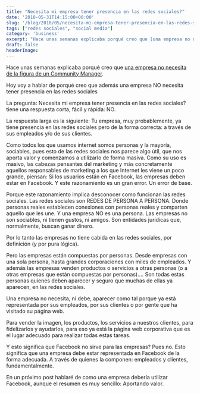 ```yaml
---
title: "Necesita mi empresa tener presencia en las redes sociales?"
date: '2010-05-31T14:15:00+00:00'
slug: '/blog/2010/05/necesita-mi-empresa-tener-presencia-en-las-redes-sociales'
tags: ["redes sociales", "social media"]
category: 'business'
excerpt: "Hace unas semanas explicaba porqué creo que [una empresa no necesita de la figura de un Community Manager]("
draft: false
headerImage:
---
```

Hace unas semanas explicaba porqué creo que [una empresa no necesita de la figura de un Community Manager](http://static.squarespace.com/static/5303797ae4b0c6ad9e43f072/5303ce80e4b0400995a883d6/5303cf33e4b0400995a88af0/1392758579464/tu-empresa-no-necesita-un-community-manager?format=original "Tu empresa NO necesita un community manager").



Hoy voy a hablar de porqué creo que además una empresa NO necesita tener presencia en las redes sociales



La pregunta: Necesita mi empresa tener presencia en las redes sociales? tiene una respuesta corta, fácil y rápida: NO.



La respuesta larga es la siguiente: Tu empresa, muy probablemente, ya tiene presencia en las redes sociales pero de la forma correcta: a través de sus empleados y/o de sus clientes.



Como todos los que usamos internet somos personas y la mayoría, sociables, pues esto de las redes sociales nos parece algo útil, que nos aporta valor y comenzamos a utilizarlo de forma masiva.  Como su uso es masivo, las cabezas pensantes del marketing y más concretamente aquellos responsables de marketing a los que Internet les viene un poco grande, piensan: Si los usuarios están en Facebook, las empresas deben estar en Facebook.  Y este razonamiento es un gran error. Un error de base.



Porque este razonamiento implica desconocer como funcionan las redes sociales. Las redes sociales son REDES DE PERSONA A PERSONA. Donde personas reales establecen conexiones con personas reales y comparten aquello que les une. Y una empresa NO es una persona. Las empresas no son sociables, ni tienen gustos, ni amigos. Son entidades jurídicas que, normalmente, buscan ganar dinero.



Por lo tanto las empresas no tiene cabida en las redes sociales, por definición (y por pura lógica).



Pero las empresas están compuestas por personas. Desde empresas con una sola persona, hasta grandes corporaciones con miles de empleados. Y además las empresas venden productos o servicios a otras personas (o a otras empresas que están compuestas por personas)....  Son todas estas personas quienes deben aparecer y seguro que muchas de ellas ya aparecen, en las redes sociales.



Una empresa no necesita, ni debe, aparecer como tal porque ya está representada por sus empleados, por sus clientes o por gente que ha visitado su página web.



Para vender la imagen, los productos, los servicios a nuestros clientes, para fidelizarlos y ayudarlos, para eso ya está la página web corporativa que es el lugar adecuado para realizar todas estas tareas.



Y esto significa que Facebook no sirve para las empresas? Pues no. Esto significa que una empresa debe estar representada en Facebook de la forma adecuada. A través de quienes la componen: empleados y clientes, fundamentalmente.



En un próximo post hablaré de como una empresa debería utilizar Facebook, aunque el resumen es muy sencillo: Aportando valor.

